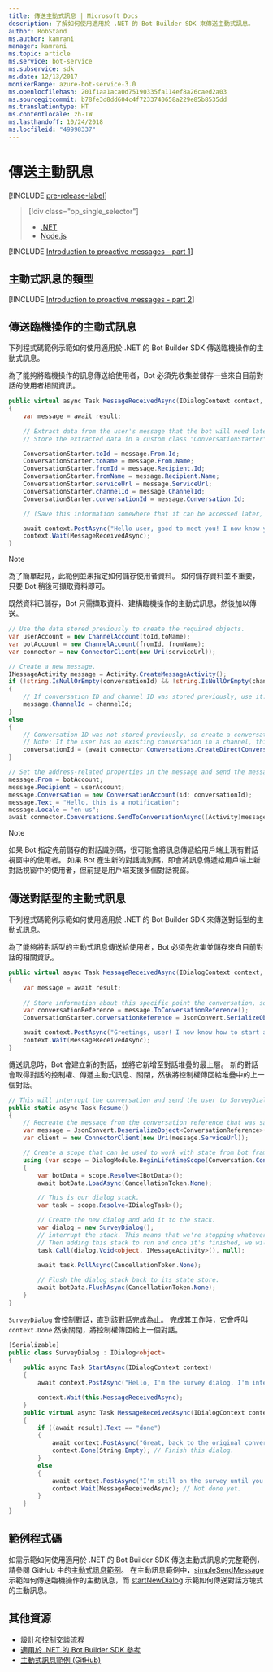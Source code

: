 ```yaml
---
title: 傳送主動式訊息 | Microsoft Docs
description: 了解如何使用適用於 .NET 的 Bot Builder SDK 來傳送主動式訊息。
author: RobStand
ms.author: kamrani
manager: kamrani
ms.topic: article
ms.service: bot-service
ms.subservice: sdk
ms.date: 12/13/2017
monikerRange: azure-bot-service-3.0
ms.openlocfilehash: 201f1aa1aca0d75190335fa114ef8a26caed2a03
ms.sourcegitcommit: b78fe3d8dd604c4f7233740658a229e85b8535dd
ms.translationtype: HT
ms.contentlocale: zh-TW
ms.lasthandoff: 10/24/2018
ms.locfileid: "49998337"
---
```

# <a name="send-proactive-messages"></a>傳送主動訊息

[!INCLUDE [pre-release-label](../includes/pre-release-label-v3.md)]

> [!div class="op_single_selector"]
> - [.NET](../dotnet/bot-builder-dotnet-proactive-messages.md)
> - [Node.js](../nodejs/bot-builder-nodejs-proactive-messages.md)

[!INCLUDE [Introduction to proactive messages - part 1](../includes/snippet-proactive-messages-intro-1.md)]

## <a name="types-of-proactive-messages"></a>主動式訊息的類型 

[!INCLUDE [Introduction to proactive messages - part 2](../includes/snippet-proactive-messages-intro-2.md)]

## <a name="send-an-ad-hoc-proactive-message"></a>傳送臨機操作的主動式訊息

下列程式碼範例示範如何使用適用於 .NET 的 Bot Builder SDK 傳送臨機操作的主動式訊息。

為了能夠將臨機操作的訊息傳送給使用者，Bot 必須先收集並儲存一些來自目前對話的使用者相關資訊。 

```cs
public virtual async Task MessageReceivedAsync(IDialogContext context, IAwaitable<IMessageActivity> result)
{
    var message = await result;
    
    // Extract data from the user's message that the bot will need later to send an ad hoc message to the user. 
    // Store the extracted data in a custom class "ConversationStarter" (not shown here).

    ConversationStarter.toId = message.From.Id;
    ConversationStarter.toName = message.From.Name;
    ConversationStarter.fromId = message.Recipient.Id;
    ConversationStarter.fromName = message.Recipient.Name;
    ConversationStarter.serviceUrl = message.ServiceUrl;
    ConversationStarter.channelId = message.ChannelId;
    ConversationStarter.conversationId = message.Conversation.Id;

    // (Save this information somewhere that it can be accessed later, such as in a database.)

    await context.PostAsync("Hello user, good to meet you! I now know your address and can send you notifications in the future.");
    context.Wait(MessageReceivedAsync);
}
```
> [!NOTE]
> 為了簡單起見，此範例並未指定如何儲存使用者資料。 如何儲存資料並不重要，只要 Bot 稍後可擷取資料即可。

既然資料已儲存，Bot 只需擷取資料、建構臨機操作的主動式訊息，然後加以傳送。 

```cs
// Use the data stored previously to create the required objects.
var userAccount = new ChannelAccount(toId,toName);
var botAccount = new ChannelAccount(fromId, fromName);
var connector = new ConnectorClient(new Uri(serviceUrl));

// Create a new message.
IMessageActivity message = Activity.CreateMessageActivity();
if (!string.IsNullOrEmpty(conversationId) && !string.IsNullOrEmpty(channelId))  
{
    // If conversation ID and channel ID was stored previously, use it.
    message.ChannelId = channelId;
}
else
{
    // Conversation ID was not stored previously, so create a conversation. 
    // Note: If the user has an existing conversation in a channel, this will likely create a new conversation window.
    conversationId = (await connector.Conversations.CreateDirectConversationAsync( botAccount, userAccount)).Id;
}

// Set the address-related properties in the message and send the message.
message.From = botAccount;
message.Recipient = userAccount;
message.Conversation = new ConversationAccount(id: conversationId);
message.Text = "Hello, this is a notification";
message.Locale = "en-us";
await connector.Conversations.SendToConversationAsync((Activity)message);
```

> [!NOTE]
> 如果 Bot 指定先前儲存的對話識別碼，很可能會將訊息傳遞給用戶端上現有對話視窗中的使用者。 如果 Bot 產生新的對話識別碼，即會將訊息傳遞給用戶端上新對話視窗中的使用者，但前提是用戶端支援多個對話視窗。 

## <a name="send-a-dialog-based-proactive-message"></a>傳送對話型的主動式訊息

下列程式碼範例示範如何使用適用於 .NET 的 Bot Builder SDK 來傳送對話型的主動式訊息。

為了能夠將對話型的主動式訊息傳送給使用者，Bot 必須先收集並儲存來自目前對話的相關資訊。 

```cs
public virtual async Task MessageReceivedAsync(IDialogContext context, IAwaitable<IMessageActivity> result)
{
    var message = await result;
    
    // Store information about this specific point the conversation, so that the bot can resume this conversation later.
    var conversationReference = message.ToConversationReference();
    ConversationStarter.conversationReference = JsonConvert.SerializeObject(conversationReference);

    await context.PostAsync("Greetings, user! I now know how to start a proactive message to you."); 
    context.Wait(MessageReceivedAsync);
}
```

傳送訊息時，Bot 會建立新的對話，並將它新增至對話堆疊的最上層。 新的對話會取得對話的控制權、傳遞主動式訊息、關閉，然後將控制權傳回給堆疊中的上一個對話。 

```cs
// This will interrupt the conversation and send the user to SurveyDialog, then wait until that's done 
public static async Task Resume() 
{
    // Recreate the message from the conversation reference that was saved previously.
    var message = JsonConvert.DeserializeObject<ConversationReference>(conversationReference).GetPostToBotMessage(); 
    var client = new ConnectorClient(new Uri(message.ServiceUrl));

    // Create a scope that can be used to work with state from bot framework.
    using (var scope = DialogModule.BeginLifetimeScope(Conversation.Container, message))
    {
        var botData = scope.Resolve<IBotData>();
        await botData.LoadAsync(CancellationToken.None);

        // This is our dialog stack.
        var task = scope.Resolve<IDialogTask>();

        // Create the new dialog and add it to the stack.
        var dialog = new SurveyDialog();
        // interrupt the stack. This means that we're stopping whatever conversation that is currently happening with the user
        // Then adding this stack to run and once it's finished, we will be back to the original conversation
        task.Call(dialog.Void<object, IMessageActivity>(), null);
        
        await task.PollAsync(CancellationToken.None);

        // Flush the dialog stack back to its state store.
        await botData.FlushAsync(CancellationToken.None);        
    }
}
```
`SurveyDialog` 會控制對話，直到該對話完成為止。 完成其工作時，它會呼叫 `context.Done` 然後關閉，將控制權傳回給上一個對話。 

```cs
[Serializable]
public class SurveyDialog : IDialog<object>
{
    public async Task StartAsync(IDialogContext context)
    {
        await context.PostAsync("Hello, I'm the survey dialog. I'm interrupting your conversation to ask you a question. Type \"done\" to resume");

        context.Wait(this.MessageReceivedAsync);
    }
    public virtual async Task MessageReceivedAsync(IDialogContext context, IAwaitable<IMessageActivity> result)
    {
        if ((await result).Text == "done")
        {
            await context.PostAsync("Great, back to the original conversation!");
            context.Done(String.Empty); // Finish this dialog.
        }
        else
        {
            await context.PostAsync("I'm still on the survey until you type \"done\"");
            context.Wait(MessageReceivedAsync); // Not done yet.
        }
    }
}
```

## <a name="sample-code"></a>範例程式碼

如需示範如何使用適用於 .NET 的 Bot Builder SDK 傳送主動式訊息的完整範例，請參閱 GitHub 中的<a href="https://aka.ms/proactive-messaging-cs-v3 " target="_blank">主動式訊息範例</a>。 在主動訊息範例中，<a href="https://aka.ms/proactive-sendmessage-cs-v3 " target="_blank">simpleSendMessage</a> 示範如何傳送臨機操作的主動訊息，而 <a href="https://aka.ms/proactive-newdialog-cs-v3 " target="_blank">startNewDialog</a> 示範如何傳送對話方塊式的主動訊息。 

## <a name="additional-resources"></a>其他資源

- [設計和控制交談流程](../bot-service-design-conversation-flow.md)
- <a href="/dotnet/api/?view=botbuilder-3.11.0" target="_blank">適用於 .NET 的 Bot Builder SDK 參考</a>
- <a href="https://github.com/Microsoft/BotBuilder-Samples/tree/master/CSharp/core-proactiveMessages" target="_blank">主動式訊息範例 (GitHub)</a>

